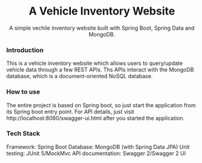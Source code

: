   <h1 align="center">A Vehicle Inventory Website</h1>

  <p align="center">
    A simple vechile inventory website built with Spring Boot, Spring Data and MongoDB.

### Introduction
 This is a vehicle inventory website which allows users to query/update vehicle data through a few REST APIs.
 Ths APIs interact with the MongoDB database, which is a document-oriented NoSQL database. 



### How to use
  The entire project is based on Spring boot, so just start the application from its Spring boot entry point.
  For API details, just visit http://localhost:8080/swagger-ui.html after you started the application.

### Tech Stack

  Framework: Spring Boot
  Database: MongoDB (with Spring Data JPA)
  Unit testing: JUnit 5/MockMvc
  API documentation: Swagger 2/Swagger 2 UI

